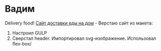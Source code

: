 # Вадим 
Delivery food!
[Сайт доставки еды на дом](https://vadym23.github.io/build/index.html "Доставка еды на дом") - Верстаю сайт из макета:
1. Настроил GULP
2. Сверстал header. Импортировал svg-изображение. Использовал flex-box/ 